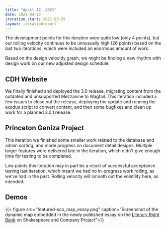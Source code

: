 ```yaml
---
title: "April 12, 2021"
date: 2021-04-12
iteration_start: 2021-03-29
layout: iterationreport
---
```


The development points for this iteration were quite low (only 4 points), but our rolling velocity continues to be unnusually high (26 points) based on the last two iterations, which were included an enormous amount of work.

Based on the design velocidy graph, we might be finding a new rhythm with design work on our new adjusted design schedule. 


## CDH Website
We finally finished and deployed the 3.0 release, migrating content from the outdated and unsupported Mezzanine to Wagtail. This iteration included a few issues to close out the release, deploying the update and running the exodus script to convert content, and then some bugfixes and clean up work for a planned 3.0.1 release.
 
## Princeton Geniza Project
This iteration we finished some smaller work related to the database and admin sorting, and made progress on document detail designs. Multiple larger features were delivered late in the iteration, which didn't give enough time for testing to be completed.

Low points this iteration may in part be a result of successful acceptance testing last iteration, which meant we had no in-progress work rolling, as we've had in the past. Rolling velocity will smooth out the volatility here, as intended.


## Demos
{{< figure src="featured-sco_map_essay.png" caption="Screenshot of the dynamic map embedded in the newly published essay on the [Literary Right Bank](https://shakespeareandco.princeton.edu/analysis/2021/04/literary-right-bank/) on Shakespeare and Company Project">}}








